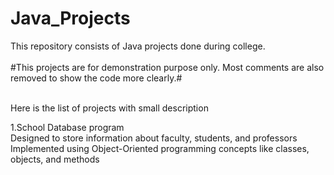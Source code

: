 # Java_Projects

This repository consists of Java projects done during college.  
<br>#This projects are for demonstration purpose only. Most comments are also removed to show the code more clearly.#  


<br>Here is the list of projects with small description

1.School Database program
<br>Designed to store information about faculty, students, and professors
<br>Implemented using Object-Oriented programming concepts like classes, objects, and methods

